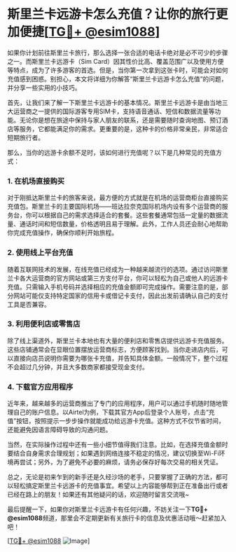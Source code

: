 # 斯里兰卡远游卡怎么充值？让你的旅行更加便捷[[TG💪+ @esim1088](https://t.me/s/esim1088)]

如果你计划前往斯里兰卡旅行，那么选择一张合适的电话卡绝对是必不可少的步骤之一。而斯里兰卡远游卡（Sim Card）因其性价比高、覆盖范围广以及使用方便等特点，成为了许多游客的首选。但是，当你第一次拿到这张卡时，可能会对如何充值感到困惑。别担心，本文将详细为你解答“斯里兰卡远游卡怎么充值”的问题，并分享一些实用的小技巧。

首先，让我们来了解一下斯里兰卡远游卡的基本情况。斯里兰卡远游卡是由当地三大运营商之一提供的国际游客专用SIM卡，支持语音通话、短信和数据流量等功能。无论你是想在旅途中保持与家人朋友的联系，还是需要随时查询地图、预订酒店等服务，它都能满足你的需求。更重要的是，这种卡的价格非常亲民，非常适合短期旅行者。

那么，当你的远游卡余额不足时，该如何进行充值呢？以下是几种常见的充值方式：

### 1. 在机场直接购买

对于刚抵达斯里兰卡的旅客来说，最方便的方式就是在机场的运营商柜台直接购买充值包。斯里兰卡的主要国际机场——班达拉奈克国际机场内设有多个运营商的服务台，你可以根据自己的需求选择适合的套餐。这些套餐通常包括一定量的数据流量、通话时间和短信数量，价格透明且易于理解。此外，工作人员还会耐心地帮助你完成充值操作，确保你顺利开始旅程。

### 2. 使用线上平台充值

随着互联网技术的发展，在线充值已经成为一种越来越流行的选项。通过访问斯里兰卡各大运营商的官方网站或第三方支付平台，你可以轻松为自己或他人的远游卡充值。只需输入手机号码并选择相应的充值金额即可完成操作。需要注意的是，部分网站可能仅支持特定国家的信用卡或借记卡支付，因此出发前请确认自己的支付工具是否兼容。

### 3. 利用便利店或零售店

除了线上渠道外，斯里兰卡本地也有大量的便利店和零售店提供远游卡充值服务。这些店铺通常会在显眼位置摆放运营商标志，方便顾客找到。当你走进店内后，可以直接向店员说明你需要为哪张卡充值，并告知具体金额。一般情况下，整个过程不会超过几分钟，并且大多数商家都接受现金支付。

### 4. 下载官方应用程序

近年来，越来越多的运营商推出了专门的应用程序，用户可以通过手机随时随地管理自己的账户信息。以Airtel为例，下载其官方App后登录个人账号，点击“充值”按钮，按照提示一步步操作就能成功给远游卡充值。这种方式不仅节省时间，还能避免因语言障碍导致的沟通问题。

当然，在实际操作过程中还有一些小细节值得我们注意。比如，在选择充值金额时要结合自身需求合理规划；如果遇到网络连接不稳定的情况，建议切换至Wi-Fi环境再尝试；另外，为了避免不必要的麻烦，请务必保存好每次交易的相关凭证。

总之，无论是初来乍到的新手还是久经沙场的老手，只要掌握了正确的方法，都可以轻松搞定斯里兰卡远游卡的充值事宜。希望以上内容能够帮到正在准备出行或者已经在路上的朋友！如果还有其他疑问的话，欢迎随时留言交流哦~

最后提醒一下，如果你对斯里兰卡远游卡有任何兴趣，不妨关注一下**TG💪+ @esim1088**频道，那里会不定期更新有关旅行卡的信息及优惠活动哦～赶紧加入吧！

[[TG💪+ @esim1088](https://t.me/s/esim1088) ![Image](https://i.postimg.cc/4NQfJmqS/Snipaste-2025-05-13-00-14-12.png)]